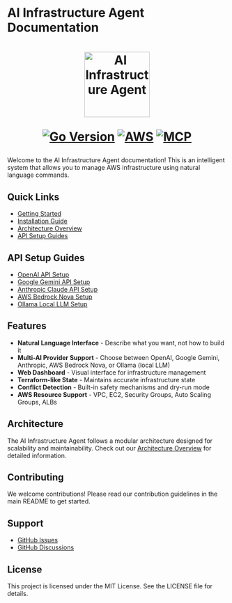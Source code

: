 # AI Infrastructure Agent Documentation

<h1 align="center" style="border-bottom: none">
    <img alt="AI Infrastructure Agent" src="images/ai-infrastructure-agent.svg" width="150" height="150" />

[![Go Version](https://img.shields.io/badge/Go-1.24.2+-00ADD8?style=for-the-badge&logo=go)](https://golang.org/)
[![AWS](https://img.shields.io/badge/AWS-Cloud-FF9900?style=for-the-badge&logo=amazon-aws)](https://aws.amazon.com/)
[![MCP](https://img.shields.io/badge/Protocol-MCP-purple?style=for-the-badge)](https://modelcontextprotocol.io/)
</h1>

Welcome to the AI Infrastructure Agent documentation! This is an intelligent system that allows you to manage AWS infrastructure using natural language commands.

## Quick Links

- [Getting Started](/getting-started.md)
- [Installation Guide](/installation.md)
- [Architecture Overview](/architecture/architecture-overview.md)
- [API Setup Guides](#api-setup-guides)

## API Setup Guides

- [OpenAI API Setup](/api-key-setup/openai-api-setup.md)
- [Google Gemini API Setup](/api-key-setup/gemini-api-setup.md)
- [Anthropic Claude API Setup](/api-key-setup/anthropic-api-setup.md)
- [AWS Bedrock Nova Setup](/api-key-setup/aws-bedrock-nova-setup.md)
- [Ollama Local LLM Setup](/api-key-setup/ollama-setup.md)

## Features

- **Natural Language Interface** - Describe what you want, not how to build it
- **Multi-AI Provider Support** - Choose between OpenAI, Google Gemini, Anthropic, AWS Bedrock Nova, or Ollama (local LLM)
- **Web Dashboard** - Visual interface for infrastructure management
- **Terraform-like State** - Maintains accurate infrastructure state
- **Conflict Detection** - Built-in safety mechanisms and dry-run mode
- **AWS Resource Support** - VPC, EC2, Security Groups, Auto Scaling Groups, ALBs

## Architecture

The AI Infrastructure Agent follows a modular architecture designed for scalability and maintainability. Check out our [Architecture Overview](/architecture/architecture-overview.md) for detailed information.

## Contributing

We welcome contributions! Please read our contribution guidelines in the main README to get started.

## Support

- [GitHub Issues](https://github.com/VersusControl/ai-infrastructure-agent/issues)
- [GitHub Discussions](https://github.com/VersusControl/ai-infrastructure-agent/discussions)

## License

This project is licensed under the MIT License. See the LICENSE file for details.
